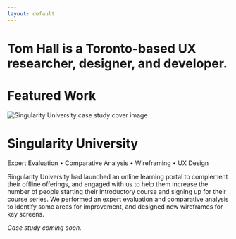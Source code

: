 ```yaml
---
layout: default
---
```


<div class="container">
  
  <div class="row">
    <div class="col-12">
      <h1 class="headline">Tom Hall is a Toronto-based UX researcher, designer, and developer.</h1>
    </div>
  </div>
  
  <div class="row landing-page-section">
    <div class="col-12">
      <h1 class="text-center">Featured Work</h1>
    </div>
  </div>
  
  <div class="row portfolio-item">
    <div class="col-10 offset-1 col-md-10 offset-md-1">
      <div class="row">
        <div class="col-12 col-sm-5">
          <img class="img-responsive mx-auto" src="http://via.placeholder.com/600x300" alt="Singularity University case study cover image" />
        </div>
        <div class="col-12 col-sm-7">
          <h1>Singularity University</h1>
          <p class="services">Expert Evaluation &bull; Comparative Analysis &bull; Wireframing &bull; UX Design</p>
          <p>Singularity University had launched an online learning portal to complement their offline offerings, and engaged with us to help them increase the number of people starting their introductory course and signing up for their course series. We performed an expert evaluation and comparative analysis to identify some areas for improvement, and designed new wireframes for key screens.</p>
          <p><em>Case study coming soon.</em></p>
        </div>
      </div>
    </div>
  </div>
  
  <div class="row portfolio-item">
  </div>
  
  <div class="row portfolio-item">
  </div>
  
</div>
